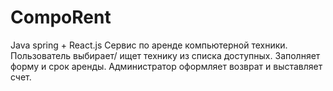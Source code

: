# CompoRent 
Java spring + React.js
Сервис по аренде компьютерной техники. 
Пользователь выбирает/ ищет технику из списка доступных. 
Заполняет форму и срок аренды. 
Администратор оформляет возврат и выставляет счет.